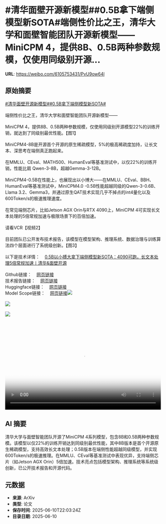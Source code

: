 # #清华面壁开源新模型##0.5B拿下端侧模型新SOTA#端侧性价比之王，清华大学和面壁智能团队开源新模型——MiniCPM 4，提供8B、0.5B两种参数规模，仅使用同级别开源...

**URL**: https://weibo.com/6105753431/PvU9ow64l

## 原始摘要

<a href="https://m.weibo.cn/search?containerid=231522type%3D1%26t%3D10%26q%3D%23%E6%B8%85%E5%8D%8E%E9%9D%A2%E5%A3%81%E5%BC%80%E6%BA%90%E6%96%B0%E6%A8%A1%E5%9E%8B%23&amp;extparam=%23%E6%B8%85%E5%8D%8E%E9%9D%A2%E5%A3%81%E5%BC%80%E6%BA%90%E6%96%B0%E6%A8%A1%E5%9E%8B%23" data-hide=""><span class="surl-text">#清华面壁开源新模型#</span></a><a href="https://m.weibo.cn/search?containerid=231522type%3D1%26t%3D10%26q%3D%230.5B%E6%8B%BF%E4%B8%8B%E7%AB%AF%E4%BE%A7%E6%A8%A1%E5%9E%8B%E6%96%B0SOTA%23&amp;extparam=%230.5B%E6%8B%BF%E4%B8%8B%E7%AB%AF%E4%BE%A7%E6%A8%A1%E5%9E%8B%E6%96%B0SOTA%23" data-hide=""><span class="surl-text">#0.5B拿下端侧模型新SOTA#</span></a><br><br>端侧性价比之王，清华大学和面壁智能团队开源新模型——<br><br>MiniCPM 4，提供8B、0.5B两种参数规模，仅使用同级别开源模型22%的训练开销，就达到了同级别最优性能。【图1】<br><br>MiniCPM4-8B是开源首个开源的原生稀疏模型，5%的极高稀疏度加持，让长文本、深思考在端侧真正跑起来。<br><br>在MMLU、CEval、MATH500、HumanEval等基准测试中，以仅22%的训练开销，性能比肩 Qwen-3-8B，超越Gemma-3-12B。<br><br>MiniCPM4-0.5B在性能上，也展现出以小博大——在MMLU、CEval、BBH、HumanEval等基准测试中，MiniCPM4.0 -0.5B性能超越同级的Qwen-3-0.6B、Llama 3.2、Gemma3，并通过原生QAT技术实现几乎不掉点的int4量化以及600Token/s的极速推理速度。<br><br>在常见端侧芯片，比如Jetson AGX Orin与RTX 4090上，MiniCPM 4可实现长文本处理的5倍常规加速与极限场景下的百倍加速。<br><br>请看VCR【视频2】<br><br>目前团队已公开发布技术报告，该模型在模型架构、推理系统、数据治理与训练算法四个层面进行了系统级创新。【图3】<br><br>以下是技术详情：<a href="https://weibo.cn/sinaurl?u=https%3A%2F%2Fmp.weixin.qq.com%2Fs%2F_d8yEfpkaqULxir6M3Wo2Q" data-hide=""><span class="url-icon"><img style="width: 1rem;height: 1rem" src="https://h5.sinaimg.cn/upload/2015/09/25/3/timeline_card_small_web_default.png" referrerpolicy="no-referrer"></span><span class="surl-text">0.5B以小搏大拿下端侧模型新SOTA：4090可跑，长文本处理5倍常规加速丨清华&amp;面壁开源</span></a><br><br>Github链接：<a href="https://weibo.cn/sinaurl?u=https%3A%2F%2Fgithub.com%2Fopenbmb%2Fminicpm" data-hide=""><span class="url-icon"><img style="width: 1rem;height: 1rem" src="https://h5.sinaimg.cn/upload/2015/09/25/3/timeline_card_small_web_default.png" referrerpolicy="no-referrer"></span><span class="surl-text">网页链接</span></a> <br>技术报告链接：<a href="https://weibo.cn/sinaurl?u=https%3A%2F%2Fgithub.com%2FOpenBMB%2FMiniCPM%2Fblob%2Fmain%2Freport%2FMiniCPM_4_Technical_Report.pdf" data-hide=""><span class="url-icon"><img style="width: 1rem;height: 1rem" src="https://h5.sinaimg.cn/upload/2015/09/25/3/timeline_card_small_web_default.png" referrerpolicy="no-referrer"></span><span class="surl-text">网页链接</span></a> <br>Huggingface链接：<a href="https://weibo.cn/sinaurl?u=https%3A%2F%2Fhuggingface.co%2Fcollections%2Fopenbmb%2Fminicpm-4-6841ab29d180257e940baa9b" data-hide=""><span class="url-icon"><img style="width: 1rem;height: 1rem" src="https://h5.sinaimg.cn/upload/2015/09/25/3/timeline_card_small_web_default.png" referrerpolicy="no-referrer"></span><span class="surl-text">网页链接</span></a> <br>Model Scope链接：<a href="https://weibo.cn/sinaurl?u=https%3A%2F%2Fwww.modelscope.cn%2Fcollections%2FMiniCPM-4-ec015560e8c84d" data-hide=""><span class="url-icon"><img style="width: 1rem;height: 1rem" src="https://h5.sinaimg.cn/upload/2015/09/25/3/timeline_card_small_web_default.png" referrerpolicy="no-referrer"></span><span class="surl-text">网页链接</span></a><img style="" src="https://tvax2.sinaimg.cn/large/006Fd7o3ly1i2ad36abvpj30zk0ezn40.jpg" referrerpolicy="no-referrer"><br><br><img style="" src="https://tvax4.sinaimg.cn/large/006Fd7o3ly1i2ad3ivo8jj31hc0u0aat.jpg" referrerpolicy="no-referrer"><br><br><img style="" src="https://tvax2.sinaimg.cn/large/006Fd7o3ly1i2ad1vskdnj30zk0mm484.jpg" referrerpolicy="no-referrer"><br><br><br clear="both"><div style="clear: both"></div><video controls="controls" poster="https://tvax2.sinaimg.cn/orj480/006Fd7o3ly1i2ad3jc6erj31hc0u0aat.jpg" style="width: 100%"><source src="https://f.video.weibocdn.com/o0/3uCJEUyclx08oVZzQqE8010412007U7I0E010.mp4?label=mp4_720p&amp;template=1280x720.25.0&amp;ori=0&amp;ps=1CwnkDw1GXwCQx&amp;Expires=1749596477&amp;ssig=0E9jgHbFUb&amp;KID=unistore,video"><source src="https://f.video.weibocdn.com/o0/zoT9hGOnlx08oVZziCeA010412003NXM0E010.mp4?label=mp4_hd&amp;template=852x480.25.0&amp;ori=0&amp;ps=1CwnkDw1GXwCQx&amp;Expires=1749596477&amp;ssig=qj%2BsypMau%2B&amp;KID=unistore,video"><source src="https://f.video.weibocdn.com/o0/GMWtLHtjlx08oVZyU3Di010412002iP40E010.mp4?label=mp4_ld&amp;template=640x360.25.0&amp;ori=0&amp;ps=1CwnkDw1GXwCQx&amp;Expires=1749596477&amp;ssig=DgZbsotqAI&amp;KID=unistore,video"><p>视频无法显示，请前往<a href="https://video.weibo.com/show?fid=1034%3A5176039651868706" target="_blank" rel="noopener noreferrer">微博视频</a>观看。</p></video>

## AI 摘要

清华大学与面壁智能团队开源了MiniCPM 4系列模型，包含8B和0.5B两种参数规模。该模型以仅22%的训练开销达到同级别最优性能，其中8B版本是首个开源原生稀疏模型，支持高效长文本处理；0.5B版本在端侧性能超越同级模型，并实现600Token/s的极速推理。在MMLU、CEval等基准测试中表现优异，支持端侧芯片（如Jetson AGX Orin）5倍加速。技术亮点包括模型架构、推理系统等系统级创新，已公开技术报告和开源代码。

## 元数据

- **来源**: ArXiv
- **类型**: 论文
- **保存时间**: 2025-06-10T22:03:24Z
- **目录日期**: 2025-06-10
